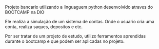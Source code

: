 Projeto bancario utilizando a linguaguem python desenvolvido atraves do BOOTCAMP na DIO

Ele realiza a simulação de um sistema de contas. 
Onde o usuario cria uma conta, realiza saques, depositos e etc.

Por ser tratar de um projeto de estudo, utilizo ferramentos aprendidas durante o bootcamp e que podem ser aplicadas no projeto.
